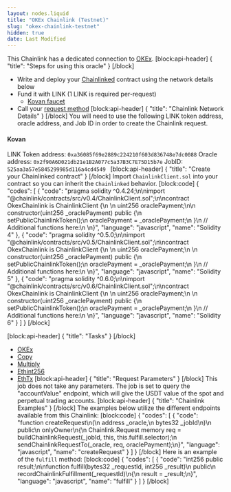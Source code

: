 ```yaml
---
layout: nodes.liquid
title: "OKEx Chainlink (Testnet)"
slug: "okex-chainlink-testnet"
hidden: true
date: Last Modified
---
```

This Chainlink has a dedicated connection to <a href="https://www.okex.com/" target="_blank">OKEx</a>.
[block:api-header]
{
  "title": "Steps for using this oracle"
}
[/block]
- Write and deploy your [Chainlinked](doc:request-and-receive-data) contract using the network details below
- Fund it with LINK (1 LINK is required per-request)
  - <a href="https://kovan.chain.link/" target="_blank">Kovan faucet</a>
- Call your [request method](#section-chainlink-examples) 
[block:api-header]
{
  "title": "Chainlink Network Details"
}
[/block]
You will need to use the following LINK token address, oracle address, and Job ID in order to create the Chainlink request.

#### Kovan
LINK Token address: `0xa36085f69e2889c224210f603d836748e7dc0088`
Oracle address: `0x2f90A6D021db21e1B2A077c5a37B3C7E75D15b7e` 
JobID: `525aa3a57e5845299985d116a4cd4549 `
[block:api-header]
{
  "title": "Create your Chainlinked contract"
}
[/block]
Import `ChainlinkClient.sol` into your contract so you can inherit the `Chainlinked` behavior.
[block:code]
{
  "codes": [
    {
      "code": "pragma solidity ^0.4.24;\n\nimport \"@chainlink/contracts/src/v0.4/ChainlinkClient.sol\";\n\ncontract OkexChainlink is ChainlinkClient {\n  \n  uint256 oraclePayment;\n\n  constructor(uint256 _oraclePayment) public {\n    setPublicChainlinkToken();\n    oraclePayment = _oraclePayment;\n  }\n  // Additional functions here:\n  \n}",
      "language": "javascript",
      "name": "Solidity 4"
    },
    {
      "code": "pragma solidity ^0.5.0;\n\nimport \"@chainlink/contracts/src/v0.5/ChainlinkClient.sol\";\n\ncontract OkexChainlink is ChainlinkClient {\n  \n  uint256 oraclePayment;\n  \n  constructor(uint256 _oraclePayment) public {\n    setPublicChainlinkToken();\n    oraclePayment = _oraclePayment;\n  }\n  // Additional functions here:\n  \n}",
      "language": "javascript",
      "name": "Solidity 5"
    },
    {
      "code": "pragma solidity ^0.6.0;\n\nimport \"@chainlink/contracts/src/v0.6/ChainlinkClient.sol\";\n\ncontract OkexChainlink is ChainlinkClient {\n  \n  uint256 oraclePayment;\n  \n  constructor(uint256 _oraclePayment) public {\n    setPublicChainlinkToken();\n    oraclePayment = _oraclePayment;\n  }\n  // Additional functions here:\n  \n}",
      "language": "javascript",
      "name": "Solidity 6"
    }
  ]
}
[/block]

[block:api-header]
{
  "title": "Tasks"
}
[/block]
- [OKEx](doc:external-adapters)
- [Copy](doc:adapters#section-copy)
- [Multiply](doc:adapters#section-multiply)
- [Ethint256](doc:adapters#section-ethint256)
- [EthTx](doc:adapters#section-ethtx)
[block:api-header]
{
  "title": "Request Parameters"
}
[/block]
This job does not take any parameters. The job is set to query the "accountValue" endpoint, which will give the USDT value of the spot and perpetual trading accounts.
[block:api-header]
{
  "title": "Chainlink Examples"
}
[/block]
The examples below utilize the different endpoints available from this Chainlink:
[block:code]
{
  "codes": [
    {
      "code": "function createRequest\n(\n  address _oracle,\n  bytes32 _jobId\n)\n  public\n  onlyOwner\n{\n  Chainlink.Request memory req = buildChainlinkRequest(_jobId, this, this.fulfill.selector);\n  sendChainlinkRequestTo(_oracle, req, oraclePayment);\n}",
      "language": "javascript",
      "name": "createRequest"
    }
  ]
}
[/block]
Here is an example of the `fulfill` method:
[block:code]
{
  "codes": [
    {
      "code": "int256 public result;\n\nfunction fulfill(bytes32 _requestId, int256 _result)\n  public\n  recordChainlinkFulfillment(_requestId)\n{\n  result = _result;\n}",
      "language": "javascript",
      "name": "fulfill"
    }
  ]
}
[/block]